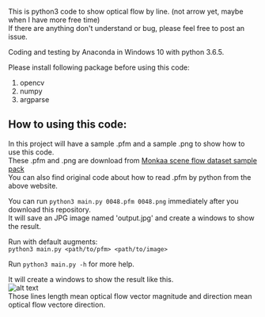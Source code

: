 This is python3 code to show optical flow by line. (not arrow yet, maybe when I have more free time)<br />
If there are anything don't understand or bug, please feel free to post an issue.<br />

Coding and testing by Anaconda in Windows 10 with python 3.6.5.<br />

Please install following package before using this code:<br />
1. opencv<br />
2. numpy<br />
3. argparse<br />

## How to using this code:
In this project will have a sample .pfm and a sample .png to show how to use this code.<br />
These .pfm and .png are download from [Monkaa scene flow dataset sample pack](https://lmb.informatik.uni-freiburg.de/resources/datasets/SceneFlowDatasets.en.html)<br /> 
You can also find original code about how to read .pfm by python from the above website.<br /> 

You can run ```python3 main.py 0048.pfm 0048.png``` immediately after you download this repository.<br /> 
It will save an JPG image named 'output.jpg' and create a windows to show the result.<br />  

Run with default augments:<br />
```python3 main.py <path/to/pfm> <path/to/image>```<br />

Run ```python3 main.py -h``` for more help.<br />

It will create a windows to show the result like this.<br />
![alt text](https://github.com/SHENG-KAI-HUANG/show_optical_flow_in_line/blob/master/readme_image/output.jpg)<br />
Those lines length mean optical flow vector magnitude and direction mean optical flow vectore direction.
